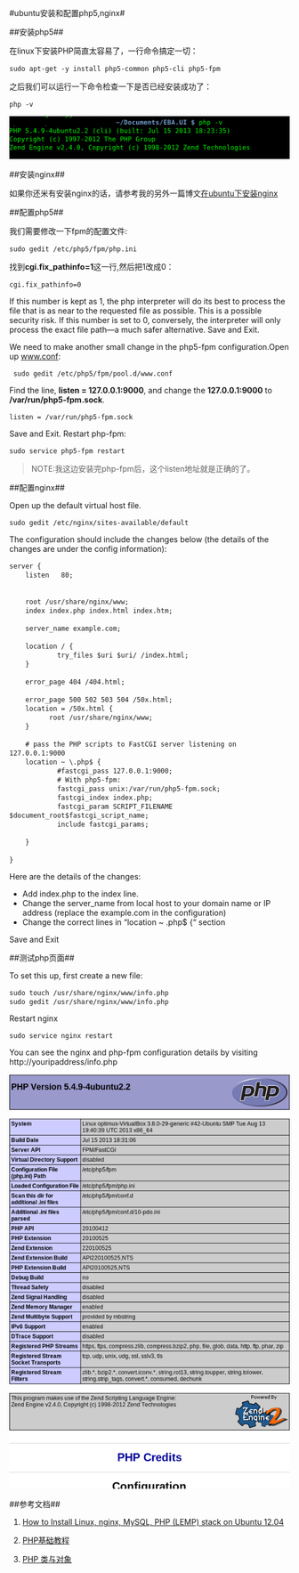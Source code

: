 #ubuntu安装和配置php5,nginx#

##安装php5##

在linux下安装PHP简直太容易了，一行命令搞定一切：

	sudo apt-get -y install php5-common php5-cli php5-fpm

之后我们可以运行一下命令检查一下是否已经安装成功了：

	php -v

![php 5 install succ](./php5_install_succ.png)

##安装nginx##

如果你还米有安装nginx的话，请参考我的另外一篇博文[在ubuntu下安装nginx](http://my.oschina.net/knightuniverse/blog/157869)

##配置php5##

我们需要修改一下fpm的配置文件:
	
	sudo gedit /etc/php5/fpm/php.ini

找到**cgi.fix_pathinfo=1**这一行,然后把1改成0：

	cgi.fix_pathinfo=0

If this number is kept as 1, the php interpreter will do its best to process the file that is as near to the requested file as possible. This is a possible security risk. If this number is set to 0, conversely, the interpreter will only process the exact file path—a much safer alternative. Save and Exit. 

We need to make another small change in the php5-fpm configuration.Open up www.conf:

	 sudo gedit /etc/php5/fpm/pool.d/www.conf

Find the line, **listen = 127.0.0.1:9000**, and change the **127.0.0.1:9000** to **/var/run/php5-fpm.sock**.

	listen = /var/run/php5-fpm.sock

Save and Exit. Restart php-fpm:

	sudo service php5-fpm restart

>NOTE:我这边安装完php-fpm后，这个listen地址就是正确的了。

##配置nginx##

Open up the default virtual host file.

	sudo gedit /etc/nginx/sites-available/default

The configuration should include the changes below (the details of the changes are under the config information):

	server {
        listen   80;
     

        root /usr/share/nginx/www;
        index index.php index.html index.htm;

        server_name example.com;

        location / {
                try_files $uri $uri/ /index.html;
        }

        error_page 404 /404.html;

        error_page 500 502 503 504 /50x.html;
        location = /50x.html {
              root /usr/share/nginx/www;
        }

        # pass the PHP scripts to FastCGI server listening on 127.0.0.1:9000
        location ~ \.php$ {
                #fastcgi_pass 127.0.0.1:9000;
                # With php5-fpm:
                fastcgi_pass unix:/var/run/php5-fpm.sock;
                fastcgi_index index.php;
                fastcgi_param SCRIPT_FILENAME $document_root$fastcgi_script_name;
                include fastcgi_params;
                
        }

	}

Here are the details of the changes:

+	Add index.php to the index line.
+	Change the server_name from local host to your domain name or IP address (replace the example.com in the configuration)
+	Change the correct lines in “location ~ \.php$ {“ section

Save and Exit

##测试php页面##

To set this up, first create a new file:
	
	sudo touch /usr/share/nginx/www/info.php
	sudo gedit /usr/share/nginx/www/info.php

Restart nginx

	sudo service nginx restart

You can see the nginx and php-fpm configuration details by visiting http://youripaddress/info.php

![phpinfo](./php5_phpinfo.png)

##参考文档##

1.	[How to Install Linux, nginx, MySQL, PHP (LEMP) stack on Ubuntu 12.04](https://www.digitalocean.com/community/articles/how-to-install-linux-nginx-mysql-php-lemp-stack-on-ubuntu-12-04)

2.	[PHP基础教程](http://www.w3school.com.cn/php/)

3.	[PHP 类与对象](http://www.5idev.com/p-php_class_object.shtml)
